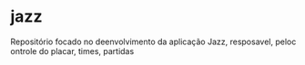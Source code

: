 # jazz
Repositório focado no deenvolvimento da aplicação Jazz, resposavel, peloc ontrole do placar, times, partidas
